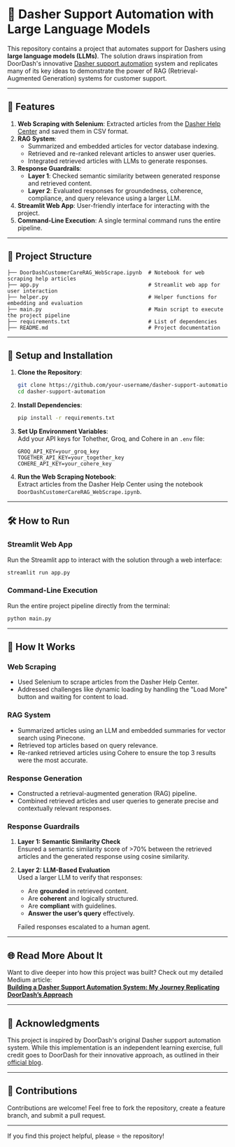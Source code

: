 # 🚀 Dasher Support Automation with Large Language Models  

This repository contains a project that automates support for Dashers using **large language models (LLMs)**. The solution draws inspiration from DoorDash's innovative [Dasher support automation](https://careersatdoordash.com/blog/large-language-modules-based-dasher-support-automation/) system and replicates many of its key ideas to demonstrate the power of RAG (Retrieval-Augmented Generation) systems for customer support.

---

## 🌟 **Features**  
1. **Web Scraping with Selenium**: Extracted articles from the [Dasher Help Center](https://help.doordash.com/dashers/s/?language=en_US) and saved them in CSV format.  
2. **RAG System**:  
   - Summarized and embedded articles for vector database indexing.  
   - Retrieved and re-ranked relevant articles to answer user queries.  
   - Integrated retrieved articles with LLMs to generate responses.  
3. **Response Guardrails**:  
   - **Layer 1**: Checked semantic similarity between generated response and retrieved content.  
   - **Layer 2**: Evaluated responses for groundedness, coherence, compliance, and query relevance using a larger LLM.  
4. **Streamlit Web App**: User-friendly interface for interacting with the project.  
5. **Command-Line Execution**: A single terminal command runs the entire pipeline.  

---

## 📂 **Project Structure**  
```plaintext
├── DoorDashCustomerCareRAG_WebScrape.ipynb  # Notebook for web scraping help articles
├── app.py                                   # Streamlit web app for user interaction
├── helper.py                                # Helper functions for embedding and evaluation
├── main.py                                  # Main script to execute the project pipeline
├── requirements.txt                         # List of dependencies
├── README.md                                # Project documentation
```

---

## 🔧 **Setup and Installation**  
1. **Clone the Repository**:  
   ```bash
   git clone https://github.com/your-username/dasher-support-automation.git
   cd dasher-support-automation
   ```

2. **Install Dependencies**:  
   ```bash
   pip install -r requirements.txt
   ```

3. **Set Up Environment Variables**:  
   Add your API keys for Tohether, Groq, and Cohere in an `.env` file:  
   ```env
   GROQ_API_KEY=your_groq_key
   TOGETHER_API_KEY=your_together_key
   COHERE_API_KEY=your_cohere_key
   ```

4. **Run the Web Scraping Notebook**:  
   Extract articles from the Dasher Help Center using the notebook `DoorDashCustomerCareRAG_WebScrape.ipynb`.  

---

## 🛠️ **How to Run**  
### Streamlit Web App  
Run the Streamlit app to interact with the solution through a web interface:  
```bash
streamlit run app.py
```

### Command-Line Execution  
Run the entire project pipeline directly from the terminal:  
```bash
python main.py
```

---

## 🚀 **How It Works**  

### Web Scraping  
- Used Selenium to scrape articles from the Dasher Help Center.  
- Addressed challenges like dynamic loading by handling the "Load More" button and waiting for content to load.

### RAG System  
- Summarized articles using an LLM and embedded summaries for vector search using Pinecone.  
- Retrieved top articles based on query relevance.  
- Re-ranked retrieved articles using Cohere to ensure the top 3 results were the most accurate.  

### Response Generation  
- Constructed a retrieval-augmented generation (RAG) pipeline.  
- Combined retrieved articles and user queries to generate precise and contextually relevant responses.

### Response Guardrails  
1. **Layer 1: Semantic Similarity Check**  
   Ensured a semantic similarity score of >70% between the retrieved articles and the generated response using cosine similarity.  

2. **Layer 2: LLM-Based Evaluation**  
   Used a larger LLM to verify that responses:  
   - Are **grounded** in retrieved content.  
   - Are **coherent** and logically structured.  
   - Are **compliant** with guidelines.  
   - **Answer the user’s query** effectively.  

   Failed responses escalated to a human agent.  

---

## 🌐 **Read More About It**  
Want to dive deeper into how this project was built? Check out my detailed Medium article:  
[**Building a Dasher Support Automation System: My Journey Replicating DoorDash’s Approach**](https://medium.com/@gargkeshav204/building-a-dasher-support-automation-system-my-journey-replicating-doordashs-approach-8837ead9bbd1)  

---


## 🤝 **Acknowledgments**  
This project is inspired by DoorDash's original Dasher support automation system. While this implementation is an independent learning exercise, full credit goes to DoorDash for their innovative approach, as outlined in their [official blog](https://careersatdoordash.com/blog/large-language-modules-based-dasher-support-automation/).  

---

## 🤝 **Contributions**  
Contributions are welcome! Feel free to fork the repository, create a feature branch, and submit a pull request.  


---


If you find this project helpful, please ⭐ the repository!  
